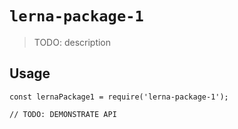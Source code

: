 # `lerna-package-1`

> TODO: description

## Usage

```
const lernaPackage1 = require('lerna-package-1');

// TODO: DEMONSTRATE API
```
